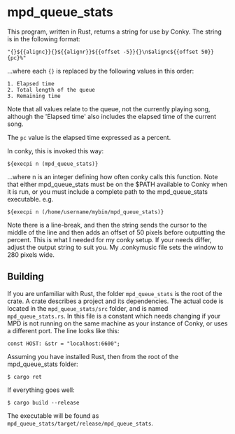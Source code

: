 # mpd_queue_stats

This program, written in Rust, returns a string for use by Conky. The string is in the following format:
```
"{}${{alignc}}{}${{alignr}}${{offset -5}}{}\n$alignc${{offset 50}}{pc}%"
```
...where each `{}` is replaced by the following values in this order:

    1. Elapsed time
    2. Total length of the queue
    3. Remaining time

Note that all values relate to the queue, not the currently playing song, although the 'Elapsed time' also includes the elapsed time of the current song.

The `pc` value is the elapsed time expressed as a percent.

In conky, this is invoked this way:
```
${execpi n (mpd_queue_stats)}
```
...where n is an integer defining how often conky calls this function. Note that either mpd_queue_stats must be on the $PATH available to Conky when it is run, or you must include a complete path to the mpd_queue_stats executable. e.g.
```
${execpi n (/home/username/mybin/mpd_queue_stats)}
```

Note there is a line-break, and then the string sends the cursor to the middle of the line and then adds an offset of 50 pixels before outputting the percent. This is what I needed for my conky setup. If your needs differ, adjust the output string to suit you. My .conkymusic file sets the window to 280 pixels wide.

## Building
If you are unfamiliar with Rust, the folder `mpd_queue_stats` is the root of the crate. A crate describes a project and its dependencies. The actual code is located in the `mpd_queue_stats/src` folder, and is named `mpd_queue_stats.rs`. In this file is a constant which needs changing if your MPD is not running on the same machine as your instance of Conky, or uses a different port. The line looks like this:
```
const HOST: &str = "localhost:6600";
```

Assuming you have installed Rust, then from the root of the mpd_queue_stats folder:
```
$ cargo ret
```
If everything goes well:
```
$ cargo build --release
```
The executable will be found as `mpd_queue_stats/target/release/mpd_queue_stats`.

